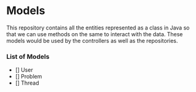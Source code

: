 # Models

This repository contains all the entities represented as a class in Java so that we can use methods on the same to interact with the data. These models would be used by the controllers as well as the repositories.

### List of Models

- [] User
- [] Problem
- [] Thread
